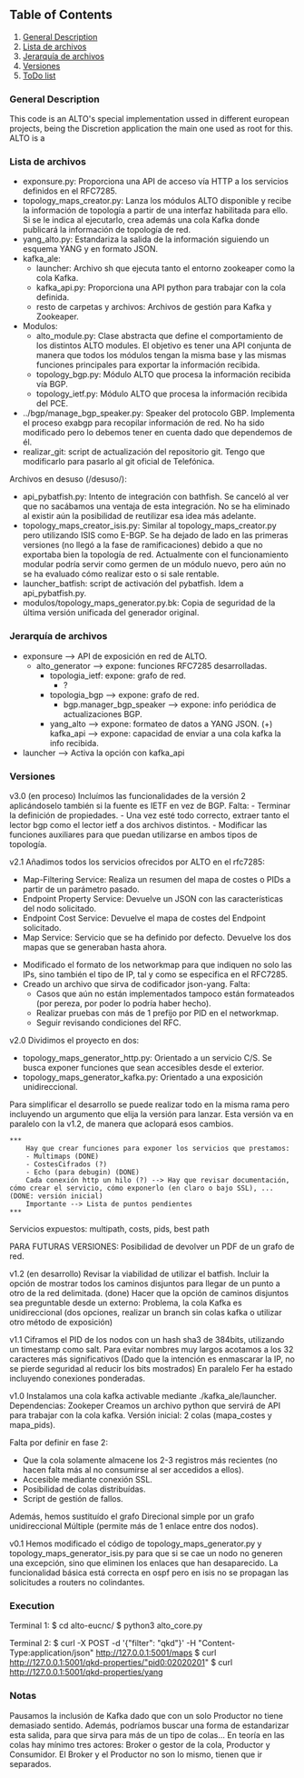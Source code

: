 



## Table of Contents
1. [General Description](#general-description)
2. [Lista de archivos](#lista-de-archivos)
3. [Jerarquía de archivos](#jerarquía-de-archivos)
4. [Versiones](#versiones)
5. [ToDo list](#todo-list)


### General Description
This code is an ALTO's special implementation ussed in different european projects, being the Discretion application the main one used as root for this. ALTO is a 


### Lista de archivos

* exponsure.py: Proporciona una API de acceso vía HTTP a los servicios definidos en el RFC7285.
* topology_maps_creator.py: Lanza los módulos ALTO disponible y recibe la información de topología a partir de una interfaz habilitada para ello. Si se le indica al ejecutarlo, crea además una cola Kafka donde publicará la información de topología de red.
* yang_alto.py: Estandariza la salida de la información siguiendo un esquema YANG y en formato JSON.
* kafka_ale:
	* launcher: Archivo sh que ejecuta tanto el entorno zookeaper como la cola Kafka.
	* kafka_api.py: Proporciona una API python para trabajar con la cola definida.
	* resto de carpetas y archivos: Archivos de gestión para Kafka y Zookeaper.
* Modulos:
	* alto_module.py: Clase abstracta que define el comportamiento de los distintos ALTO modules. El objetivo es tener una API conjunta de manera que todos los módulos tengan la misma base y las mismas funciones principales para exportar la información recibida.
	* topology_bgp.py: Módulo ALTO que procesa la información recibida vía BGP.
	* topology_ietf.py: Módulo ALTO que procesa la información recibida del PCE.
* ../bgp/manage_bgp_speaker.py: Speaker del protocolo GBP. Implementa el proceso exabgp para recopilar información de red. No ha sido modificado pero lo debemos tener en cuenta dado que dependemos de él.
* realizar_git: script de actualización del repositorio git. Tengo que modificarlo para pasarlo al git oficial de Telefónica.

Archivos en desuso (/desuso/):
* api_pybatfish.py: Intento de integración con bathfish. Se canceló al ver que no sacábamos una ventaja de esta integración. No se ha eliminado al existir aún la posibilidad de reutilizar esa idea más adelante.
* topology_maps_creator_isis.py: Similar al topology_maps_creator.py pero utilizando ISIS como E-BGP. Se ha dejado de lado en las primeras versiones (no llegó a la fase de ramificaciones) debido a que no exportaba bien la topología de red. Actualmente con el funcionamiento modular podría servir como germen de un módulo nuevo, pero aún no se ha evaluado cómo realizar esto o si sale rentable.
* launcher_batfish: script de activación del pybatfish. Idem a api_pybatfish.py.
* modulos/topology_maps_generator.py.bk: Copia de seguridad de la última versión unificada del generador original.



### Jerarquía de archivos

+ exponsure --> API de exposición en red de ALTO.
	+ alto_generator --> expone: funciones RFC7285 desarrolladas.
		+ topologia_ietf: expone: grafo de red.
			+ ?
		+ topologia_bgp --> expone: grafo de red.
			+ bgp.manager_bgp_speaker --> expone: info periódica de actualizaciones BGP.
		+ yang_alto --> expone: formateo de datos a YANG JSON.
		(+) kafka_api --> expone: capacidad de enviar a una cola kafka la info recibida.
+ launcher --> Activa la opción con kafka_api



### Versiones

v3.0 (en proceso)
Incluímos las funcionalidades de la versión 2 aplicándoselo también si la fuente es IETF en vez de BGP.
Falta:
	- Terminar la definición de propiedades.
	- Una vez esté todo correcto, extraer tanto el lector bgp como el lector ietf a dos archivos distintos.
	- Modificar las funciones auxiliares para que puedan utilizarse en ambos tipos de topología.


v2.1
Añadimos todos los servicios ofrecidos por ALTO en el rfc7285:
* Map-Filtering Service: Realiza un resumen del mapa de costes o PIDs a partir de un parámetro pasado.
* Endpoint Property Service: Devuelve un JSON con las características del nodo solicitado.
* Endpoint Cost Service: Devuelve el mapa de costes del Endpoint solicitado.
* Map Service: Servicio que se ha definido por defecto. Devuelve los dos mapas que se generaban hasta ahora.

- Modificado el formato de los networkmap para que indiquen no solo las IPs, sino también el tipo de IP, tal y como se especifica en el RFC7285.
- Creado un archivo que sirva de codificador json-yang. Falta:
	- Casos que aún no están implementados tampoco están formateados (por pereza, por poder lo podría haber hecho).
	- Realizar pruebas con más de 1 prefijo por PID en el networkmap.
	- Seguir revisando condiciones del RFC.

v2.0
Dividimos el proyecto en dos:
- topology_maps_generator_http.py: Orientado a un servicio C/S. Se busca exponer funciones que sean accesibles desde el exterior.
- topology_maps_generator_kafka.py: Orientado a una exposición unidireccional. 

Para simplificar el desarrollo se puede realizar todo en la misma rama pero incluyendo un argumento que elija la versión para lanzar.
Esta versión va en paralelo con la v1.2, de manera que aclopará esos cambios.

    ***
        Hay que crear funciones para exponer los servicios que prestamos:
        - Multimaps (DONE)
        - CostesCifrados (?)
        - Echo (para debugin) (DONE)
        Cada conexión http un hilo (?) --> Hay que revisar documentación, cómo crear el servicio, cómo exponerlo (en claro o bajo SSL), ... (DONE: versión inicial)
        Importante --> Lista de puntos pendientes
    ***
Servicios expuestos: multipath, costs, pids, best path


PARA FUTURAS VERSIONES: Posibilidad de devolver un PDF de un grafo de red.

v1.2 (en desarrollo)
Revisar la viabilidad de utilizar el batfish.
Incluir la opción de mostrar todos los caminos disjuntos para llegar de un punto a otro de la red delimitada. (done)
Hacer que la opción de caminos disjuntos sea preguntable desde un externo: Problema, la cola Kafka es unidireccional (dos opciones, realizar un branch sin colas kafka o utilizar otro método de exposición)


v1.1
Ciframos el PID de los nodos con un hash sha3 de 384bits, utilizando un timestamp como salt. Para evitar nombres muy largos acotamos a los 32 caracteres más significativos 
(Dado que la intención es enmascarar la IP, no se pierde seguridad al reducir los bits mostrados)
En paralelo Fer ha estado incluyendo conexiones ponderadas.


v1.0
Instalamos una cola kafka activable mediante ./kafka_ale/launcher. Dependencias: Zookeper
Creamos un archivo python que servirá de API para trabajar con la cola kafka.
Versión inicial: 2 colas (mapa_costes y mapa_pids).

Falta por definir en fase 2:
- Que la cola solamente almacene los 2-3 registros más recientes (no hacen falta más al no consumirse al ser accedidos a ellos).
- Accesible mediante conexión SSL.
- Posibilidad de colas distribuídas.
- Script de gestión de fallos.

Además, hemos sustituído el grafo Direcional simple por un grafo unidireccional Múltiple (permite más de 1 enlace entre dos nodos).


v0.1
Hemos modificado el código de topology_maps_generator.py y topology_maps_generator_isis.py para que si se cae un nodo no generen una excepción, sino que eliminen los enlaces que han desaparecido.
La funcionalidad básica está correcta en ospf pero en isis no se propagan las solicitudes a routers no colindantes.


### Execution

Terminal 1:
$ cd alto-eucnc/
$ python3 alto_core.py

Terminal 2:
$ curl -X POST -d '{"filter": "qkd"}' -H "Content-Type:application/json" http://127.0.0.1:5001/maps
$ curl http://127.0.0.1:5001/qkd-properties/"pid0:02020201"
$ curl http://127.0.0.1:5001/qkd-properties/yang


### Notas
Pausamos la inclusión de Kafka dado que con un solo Productor no tiene demasiado sentido. Además, podríamos buscar una forma de estandarizar esta salida, para que sirva para más de un tipo de colas... 
En teoría en las colas hay mínimo tres actores: Broker o gestor de la cola, Productor y Consumidor.
El Broker y el Productor no son lo mismo, tienen que ir separados.



